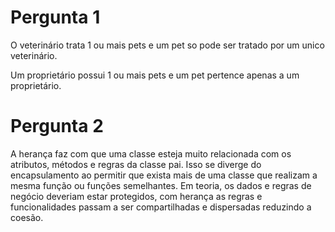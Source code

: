 # Pergunta 1

O veterinário trata 1 ou mais pets e um pet so pode ser tratado por um unico veterinário.

Um proprietário possui 1 ou mais pets e um pet pertence apenas a um proprietário.

# Pergunta 2

A herança faz com que uma classe esteja muito relacionada com os atributos, métodos e regras da classe pai. Isso se diverge do encapsulamento ao permitir que exista mais de uma classe que realizam a mesma função ou funções semelhantes. Em teoria, os dados e regras de negócio deveriam estar protegidos, com herança as regras e funcionalidades passam a ser compartilhadas e dispersadas reduzindo a coesão.


